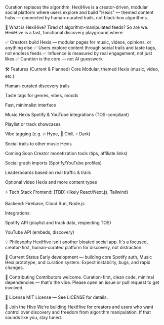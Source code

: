 
Curation replaces the algorithm.
HexiHive is a creator-driven, modular social platform where users explore and build "Hexis" — themed content hubs — connected by human-curated trails, not black-box algorithms.

🚀 What is HexiHive?
Tired of algorithm-manipulated feeds? So are we.
HexiHive is a fast, functional discovery playground where:

✅ Creators build Hexis — modular pages for music, videos, opinions, or anything else
✅ Users explore content through social trails and taste tags, not endless feeds
✅ Influence is measured by real engagement, not just likes
✅ Curation is the core — not AI guesswork

🛠️ Features (Current & Planned)
Core
Modular, themed Hexis (music, video, etc.)

Human-curated discovery trails

Taste tags for genres, vibes, moods

Fast, minimalist interface

Music Hexis
Spotify & YouTube integrations (TOS-compliant)

Playlist or track showcases

Vibe tagging (e.g. 🔥 Hype, 🌙 Chill, 💀 Dark)

Social trails to other music Hexis

Coming Soon
Creator monetization tools (tips, affiliate links)

Social graph imports (Spotify/YouTube profiles)

Leaderboards based on real traffic & trails

Optional video Hexis and more content types

⚡ Tech Stack
Frontend: [TBD] (likely React/Next.js, Tailwind)

Backend: Firebase, Cloud Run, Node.js

Integrations:

Spotify API (playlist and track data, respecting TOS)

YouTube API (embeds, discovery)

💡 Philosophy
HexiHive isn't another bloated social app.
It's a focused, creator-first, human-curated platform for discovery, not distraction.

👀 Current Status
Early development — building core Spotify auth, Music Hexi prototype, and curation system.
Expect instability, bugs, and rapid changes.

🤝 Contributing
Contributors welcome.
Curation-first, clean code, minimal dependencies — that's the vibe.
Please open an issue or pull request to get involved.

📄 License
MIT License — See LICENSE for details.

🐝 Join the Hive
We're building HexiHive for creators and users who want control over discovery and freedom from algorithm manipulation.
If that sounds like you, stay tuned.
